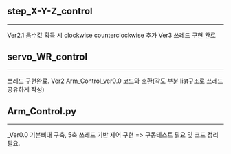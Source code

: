 ## step_X-Y-Z_control
----
Ver2.1 음수값 획득 시 clockwise counterclockwise 추가
Ver3 쓰레드 구현 완료

## servo_WR_control
----
쓰레드 구현완료.
Ver2 Arm_Control_ver0.0 코드와 호환(각도 부분 list구조로 쓰레드 공유하게 작성)

## Arm_Control.py
----
_Ver0.0 기본뼈대 구축, 5축 쓰레드 기반 제어 구현 => 구동테스트 필요 및 코드 정리 필요. 
